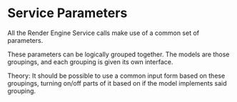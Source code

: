 # Service Parameters
All the Render Engine Service calls make use of a common set of parameters.

These parameters can be logically grouped together.  The models are those groupings, and each grouping is given its own interface.

Theory: It should be possible to use a common input form based on these groupings, turning on/off parts of it based on if the model implements said grouping.